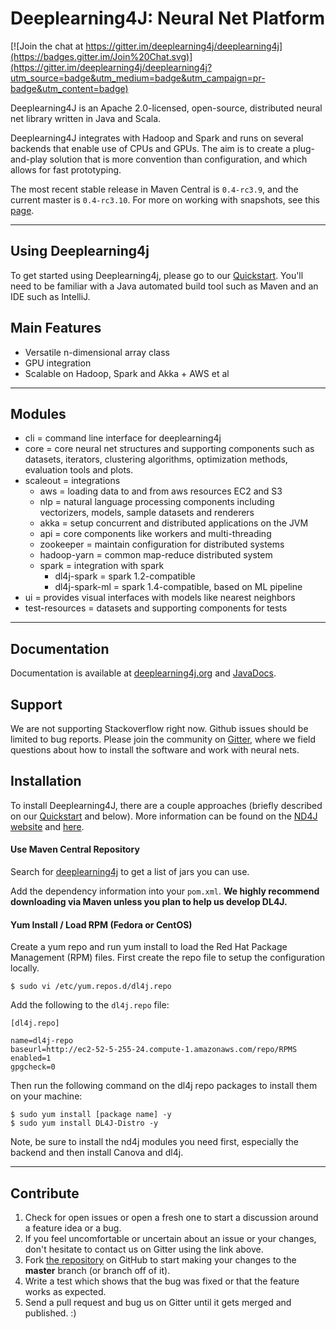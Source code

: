 Deeplearning4J: Neural Net Platform
=========================
 
[![Join the chat at https://gitter.im/deeplearning4j/deeplearning4j](https://badges.gitter.im/Join%20Chat.svg)](https://gitter.im/deeplearning4j/deeplearning4j?utm_source=badge&utm_medium=badge&utm_campaign=pr-badge&utm_content=badge)

Deeplearning4J is an Apache 2.0-licensed, open-source, distributed neural net library written in Java and Scala.

Deeplearning4J integrates with Hadoop and Spark and runs on several backends that enable use of CPUs and GPUs. The aim is to create a plug-and-play solution that is more convention than configuration, and which allows for fast prototyping. 

The most recent stable release in Maven Central is `0.4-rc3.9`, and the current master is `0.4-rc3.10`. For more on working with snapshots, see this [page](http://deeplearning4j.org/snapshot).

---
## Using Deeplearning4j

To get started using Deeplearning4j, please go to our [Quickstart](http://deeplearning4j.org/quickstart.html). You'll need to be familiar with a Java automated build tool such as Maven and an IDE such as IntelliJ. 

## Main Features
- Versatile n-dimensional array class
- GPU integration
- Scalable on Hadoop, Spark and Akka + AWS et al

---
## Modules
- cli = command line interface for deeplearning4j
- core = core neural net structures and supporting components such as datasets, iterators, clustering algorithms, optimization methods, evaluation tools and plots.
- scaleout = integrations
    - aws = loading data to and from aws resources EC2 and S3
    - nlp = natural language processing components including vectorizers, models, sample datasets and renderers
    - akka = setup concurrent and distributed applications on the JVM
    - api = core components like workers and multi-threading
    - zookeeper = maintain configuration for distributed systems
    - hadoop-yarn = common map-reduce distributed system
    - spark = integration with spark
        - dl4j-spark = spark 1.2-compatible
        - dl4j-spark-ml = spark 1.4-compatible, based on ML pipeline
- ui = provides visual interfaces with models like nearest neighbors
- test-resources = datasets and supporting components for tests

---
## Documentation
Documentation is available at [deeplearning4j.org](http://deeplearning4j.org/) and [JavaDocs](http://deeplearning4j.org/doc/).

## Support

We are not supporting Stackoverflow right now. Github issues should be limited to bug reports. Please join the community on [Gitter](https:://gitter.im/deepelearning4j/deeplearning4j), where we field questions about how to install the software and work with neural nets. 

## Installation
To install Deeplearning4J, there are a couple approaches (briefly described on our [Quickstart](http://deeplearning4j.org/quickstart.html) and below). More information can be found on the [ND4J website](http://nd4j.org/getstarted.html) and [here](http://deeplearning4j.org/gettingstarted.html).

#### Use Maven Central Repository

Search for [deeplearning4j](https://search.maven.org/#search%7Cga%7C1%7Cdeeplearning4j) to get a list of jars you can use.

Add the dependency information into your `pom.xml`. **We highly recommend downloading via Maven unless you plan to help us develop DL4J.**

#### Yum Install / Load RPM (Fedora or CentOS)
Create a yum repo and run yum install to load the Red Hat Package Management (RPM) files. First create the repo file to setup the configuration locally.

    $ sudo vi /etc/yum.repos.d/dl4j.repo 

Add the following to the `dl4j.repo` file:

    [dl4j.repo]

    name=dl4j-repo
    baseurl=http://ec2-52-5-255-24.compute-1.amazonaws.com/repo/RPMS
    enabled=1
    gpgcheck=0

Then run the following command on the dl4j repo packages to install them on your machine:

    $ sudo yum install [package name] -y
    $ sudo yum install DL4J-Distro -y 

Note, be sure to install the nd4j modules you need first, especially the backend and then install Canova and dl4j.

---
## Contribute

1. Check for open issues or open a fresh one to start a discussion around a feature idea or a bug. 
2. If you feel uncomfortable or uncertain about an issue or your changes, don't hesitate to contact us on Gitter using the link above.
3. Fork [the repository](https://github.com/deeplearning4j/deeplearning4j.git) on GitHub to start making your changes to the **master** branch (or branch off of it).
4. Write a test which shows that the bug was fixed or that the feature works as expected.
5. Send a pull request and bug us on Gitter until it gets merged and published. :)

